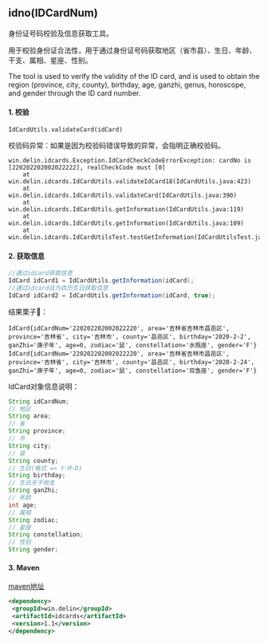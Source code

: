 ## idno(IDCardNum)
身份证号码校验及信息获取工具。

用于校验身份证合法性，用于通过身份证号码获取地区（省市县）、生日、年龄、干支、属相、星座、性别。

The tool is used to verify the validity of the ID card, and is used to obtain the region (province, city, county), birthday, age, ganzhi, genus, horoscope, and gender through the ID card number.

#### 1. 校验
`IdCardUtils.validateCard(idCard)`

校验码异常：如果是因为校验码错误导致的异常，会指明正确校验码。
```
win.delin.idcards.Exception.IdCardCheckCodeErrorException: cardNo is [220202202002022222], realCheckCode must [0]
	at win.delin.idcards.IdCardUtils.validateIdCard18(IdCardUtils.java:423)
	at win.delin.idcards.IdCardUtils.validateCard(IdCardUtils.java:390)
	at win.delin.idcards.IdCardUtils.getInformation(IdCardUtils.java:119)
	at win.delin.idcards.IdCardUtils.getInformation(IdCardUtils.java:109)
	at win.delin.idcards.IdCardUtilsTest.testGetInformation(IdCardUtilsTest.java:23)
```

#### 2. 获取信息
```java
//通过idcard获取信息
IdCard idCard1 = IdCardUtils.getInformation(idCard);
//通过idcard且为农历生日获取信息
IdCard idCard2 = IdCardUtils.getInformation(idCard, true);
```

结果栗子🌰：
```
IdCard{idCardNum='220202202002022220', area='吉林省吉林市昌邑区', province='吉林省', city='吉林市', county='昌邑区', birthday='2020-2-2', ganZhi='庚子年', age=0, zodiac='鼠', constellation='水瓶座', gender='F'}
IdCard{idCardNum='220202202002022220', area='吉林省吉林市昌邑区', province='吉林省', city='吉林市', county='昌邑区', birthday='2020-2-24', ganZhi='庚子年', age=0, zodiac='鼠', constellation='双鱼座', gender='F'}
```

IdCard对象信息说明：
```java
String idCardNum;
// 地区
String area;
// 省
String province;
// 市
String city;
// 县
String county;
// 生日(格式 => Y-M-D)
String birthday;
// 生日天干地支
String ganZhi;
// 年龄
int age;
// 属相
String zodiac;
// 星座
String constellation;
// 性别
String gender;
```

#### 3. Maven

 [maven地址](https://search.maven.org/artifact/win.delin/idcards)
 ```xml
<dependency>
  <groupId>win.delin</groupId>
  <artifactId>idcards</artifactId>
  <version>1.1</version>
</dependency>
 ```


